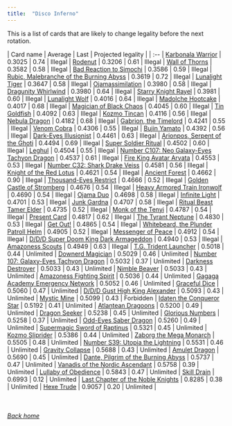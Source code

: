 ```yaml
---
title:  "Disco Inferno"
---
```


This is a list of cards that are likely to change legality before the next rotation.

| Card name | Average | Last | Projected legality |
| :-- |
[Karbonala Warrior](https://db.ygoprodeck.com/card/?search=Karbonala%20Warrior) | 0.3025 | 0.74 | Illegal |
[Rodenut](https://db.ygoprodeck.com/card/?search=Rodenut) | 0.3206 | 0.61 | Illegal |
[Wall of Thorns](https://db.ygoprodeck.com/card/?search=Wall%20of%20Thorns) | 0.3582 | 0.58 | Illegal |
[Bad Reaction to Simochi](https://db.ygoprodeck.com/card/?search=Bad%20Reaction%20to%20Simochi) | 0.3586 | 0.59 | Illegal |
[Rubic, Malebranche of the Burning Abyss](https://db.ygoprodeck.com/card/?search=Rubic,%20Malebranche%20of%20the%20Burning%20Abyss) | 0.3619 | 0.72 | Illegal |
[Lunalight Tiger](https://db.ygoprodeck.com/card/?search=Lunalight%20Tiger) | 0.3647 | 0.58 | Illegal |
[Ojamassimilation](https://db.ygoprodeck.com/card/?search=Ojamassimilation) | 0.3980 | 0.58 | Illegal |
[Dragunity Whirlwind](https://db.ygoprodeck.com/card/?search=Dragunity%20Whirlwind) | 0.3980 | 0.64 | Illegal |
[Starry Knight Rayel](https://db.ygoprodeck.com/card/?search=Starry%20Knight%20Rayel) | 0.3981 | 0.60 | Illegal |
[Lunalight Wolf](https://db.ygoprodeck.com/card/?search=Lunalight%20Wolf) | 0.4016 | 0.64 | Illegal |
[Madolche Hootcake](https://db.ygoprodeck.com/card/?search=Madolche%20Hootcake) | 0.4017 | 0.68 | Illegal |
[Magician of Black Chaos](https://db.ygoprodeck.com/card/?search=Magician%20of%20Black%20Chaos) | 0.4045 | 0.60 | Illegal |
[Tin Goldfish](https://db.ygoprodeck.com/card/?search=Tin%20Goldfish) | 0.4092 | 0.63 | Illegal |
[Kozmo Tincan](https://db.ygoprodeck.com/card/?search=Kozmo%20Tincan) | 0.4116 | 0.56 | Illegal |
[Nebula Dragon](https://db.ygoprodeck.com/card/?search=Nebula%20Dragon) | 0.4182 | 0.68 | Illegal |
[Gabrion, the Timelord](https://db.ygoprodeck.com/card/?search=Gabrion,%20the%20Timelord) | 0.4241 | 0.55 | Illegal |
[Venom Cobra](https://db.ygoprodeck.com/card/?search=Venom%20Cobra) | 0.4306 | 0.55 | Illegal |
[Bujin Yamato](https://db.ygoprodeck.com/card/?search=Bujin%20Yamato) | 0.4392 | 0.56 | Illegal |
[Dark-Eyes Illusionist](https://db.ygoprodeck.com/card/?search=Dark-Eyes%20Illusionist) | 0.4461 | 0.63 | Illegal |
[Arionpos, Serpent of the Ghoti](https://db.ygoprodeck.com/card/?search=Arionpos,%20Serpent%20of%20the%20Ghoti) | 0.4494 | 0.69 | Illegal |
[Super Soldier Ritual](https://db.ygoprodeck.com/card/?search=Super%20Soldier%20Ritual) | 0.4502 | 0.60 | Illegal |
[Leghul](https://db.ygoprodeck.com/card/?search=Leghul) | 0.4504 | 0.55 | Illegal |
[Number C107: Neo Galaxy-Eyes Tachyon Dragon](https://db.ygoprodeck.com/card/?search=Number%20C107:%20Neo%20Galaxy-Eyes%20Tachyon%20Dragon) | 0.4537 | 0.61 | Illegal |
[Fire King Avatar Arvata](https://db.ygoprodeck.com/card/?search=Fire%20King%20Avatar%20Arvata) | 0.4553 | 0.53 | Illegal |
[Number C32: Shark Drake Veiss](https://db.ygoprodeck.com/card/?search=Number%20C32:%20Shark%20Drake%20Veiss) | 0.4581 | 0.56 | Illegal |
[Knight of the Red Lotus](https://db.ygoprodeck.com/card/?search=Knight%20of%20the%20Red%20Lotus) | 0.4621 | 0.54 | Illegal |
[Ancient Forest](https://db.ygoprodeck.com/card/?search=Ancient%20Forest) | 0.4662 | 0.90 | Illegal |
[Thousand-Eyes Restrict](https://db.ygoprodeck.com/card/?search=Thousand-Eyes%20Restrict) | 0.4666 | 0.52 | Illegal |
[Golden Castle of Stromberg](https://db.ygoprodeck.com/card/?search=Golden%20Castle%20of%20Stromberg) | 0.4676 | 0.54 | Illegal |
[Heavy Armored Train Ironwolf](https://db.ygoprodeck.com/card/?search=Heavy%20Armored%20Train%20Ironwolf) | 0.4690 | 0.54 | Illegal |
[Ojama Duo](https://db.ygoprodeck.com/card/?search=Ojama%20Duo) | 0.4698 | 0.58 | Illegal |
[Infinite Light](https://db.ygoprodeck.com/card/?search=Infinite%20Light) | 0.4701 | 0.53 | Illegal |
[Junk Gardna](https://db.ygoprodeck.com/card/?search=Junk%20Gardna) | 0.4707 | 0.58 | Illegal |
[Ritual Beast Tamer Elder](https://db.ygoprodeck.com/card/?search=Ritual%20Beast%20Tamer%20Elder) | 0.4735 | 0.52 | Illegal |
[Monk of the Tenyi](https://db.ygoprodeck.com/card/?search=Monk%20of%20the%20Tenyi) | 0.4787 | 0.54 | Illegal |
[Present Card](https://db.ygoprodeck.com/card/?search=Present%20Card) | 0.4817 | 0.62 | Illegal |
[The Tyrant Neptune](https://db.ygoprodeck.com/card/?search=The%20Tyrant%20Neptune) | 0.4830 | 0.53 | Illegal |
[Get Out!](https://db.ygoprodeck.com/card/?search=Get%20Out!) | 0.4865 | 0.54 | Illegal |
[Whitebeard, the Plunder Patroll Helm](https://db.ygoprodeck.com/card/?search=Whitebeard,%20the%20Plunder%20Patroll%20Helm) | 0.4905 | 0.52 | Illegal |
[Messenger of Peace](https://db.ygoprodeck.com/card/?search=Messenger%20of%20Peace) | 0.4912 | 0.54 | Illegal |
[D/D/D Super Doom King Dark Armageddon](https://db.ygoprodeck.com/card/?search=D/D/D%20Super%20Doom%20King%20Dark%20Armageddon) | 0.4940 | 0.53 | Illegal |
[Amazoness Scouts](https://db.ygoprodeck.com/card/?search=Amazoness%20Scouts) | 0.4949 | 0.63 | Illegal |
[T.G. Trident Launcher](https://db.ygoprodeck.com/card/?search=T.G.%20Trident%20Launcher) | 0.5018 | 0.44 | Unlimited |
[Downerd Magician](https://db.ygoprodeck.com/card/?search=Downerd%20Magician) | 0.5029 | 0.46 | Unlimited |
[Number 107: Galaxy-Eyes Tachyon Dragon](https://db.ygoprodeck.com/card/?search=Number%20107:%20Galaxy-Eyes%20Tachyon%20Dragon) | 0.5032 | 0.37 | Unlimited |
[Darkness Destroyer](https://db.ygoprodeck.com/card/?search=Darkness%20Destroyer) | 0.5033 | 0.43 | Unlimited |
[Nimble Beaver](https://db.ygoprodeck.com/card/?search=Nimble%20Beaver) | 0.5033 | 0.43 | Unlimited |
[Amazoness Fighting Spirit](https://db.ygoprodeck.com/card/?search=Amazoness%20Fighting%20Spirit) | 0.5036 | 0.44 | Unlimited |
[Gagaga Academy Emergency Network](https://db.ygoprodeck.com/card/?search=Gagaga%20Academy%20Emergency%20Network) | 0.5052 | 0.46 | Unlimited |
[Graceful Dice](https://db.ygoprodeck.com/card/?search=Graceful%20Dice) | 0.5060 | 0.47 | Unlimited |
[D/D/D Gust High King Alexander](https://db.ygoprodeck.com/card/?search=D/D/D%20Gust%20High%20King%20Alexander) | 0.5093 | 0.43 | Unlimited |
[Mystic Mine](https://db.ygoprodeck.com/card/?search=Mystic%20Mine) | 0.5099 | 0.43 | Forbidden |
[Idaten the Conqueror Star](https://db.ygoprodeck.com/card/?search=Idaten%20the%20Conqueror%20Star) | 0.5192 | 0.41 | Unlimited |
[Atlantean Dragoons](https://db.ygoprodeck.com/card/?search=Atlantean%20Dragoons) | 0.5200 | 0.49 | Unlimited |
[Dragon Seeker](https://db.ygoprodeck.com/card/?search=Dragon%20Seeker) | 0.5238 | 0.45 | Unlimited |
[Glorious Numbers](https://db.ygoprodeck.com/card/?search=Glorious%20Numbers) | 0.5258 | 0.37 | Unlimited |
[Odd-Eyes Saber Dragon](https://db.ygoprodeck.com/card/?search=Odd-Eyes%20Saber%20Dragon) | 0.5260 | 0.49 | Unlimited |
[Supermagic Sword of Raptinus](https://db.ygoprodeck.com/card/?search=Supermagic%20Sword%20of%20Raptinus) | 0.5321 | 0.45 | Unlimited |
[Kozmo Sliprider](https://db.ygoprodeck.com/card/?search=Kozmo%20Sliprider) | 0.5386 | 0.44 | Unlimited |
[Zaborg the Mega Monarch](https://db.ygoprodeck.com/card/?search=Zaborg%20the%20Mega%20Monarch) | 0.5505 | 0.48 | Unlimited |
[Number S39: Utopia the Lightning](https://db.ygoprodeck.com/card/?search=Number%20S39:%20Utopia%20the%20Lightning) | 0.5531 | 0.46 | Unlimited |
[Gravity Collapse](https://db.ygoprodeck.com/card/?search=Gravity%20Collapse) | 0.5688 | 0.43 | Unlimited |
[Amulet Dragon](https://db.ygoprodeck.com/card/?search=Amulet%20Dragon) | 0.5690 | 0.45 | Unlimited |
[Dante, Pilgrim of the Burning Abyss](https://db.ygoprodeck.com/card/?search=Dante,%20Pilgrim%20of%20the%20Burning%20Abyss) | 0.5737 | 0.47 | Unlimited |
[Vanadis of the Nordic Ascendant](https://db.ygoprodeck.com/card/?search=Vanadis%20of%20the%20Nordic%20Ascendant) | 0.5758 | 0.39 | Unlimited |
[Lullaby of Obedience](https://db.ygoprodeck.com/card/?search=Lullaby%20of%20Obedience) | 0.5843 | 0.47 | Unlimited |
[Skill Drain](https://db.ygoprodeck.com/card/?search=Skill%20Drain) | 0.6993 | 0.12 | Unlimited |
[Last Chapter of the Noble Knights](https://db.ygoprodeck.com/card/?search=Last%20Chapter%20of%20the%20Noble%20Knights) | 0.8285 | 0.38 | Unlimited |
[Hexe Trude](https://db.ygoprodeck.com/card/?search=Hexe%20Trude) | 0.9057 | 0.20 | Unlimited |

<br>

###### [Back home](index)